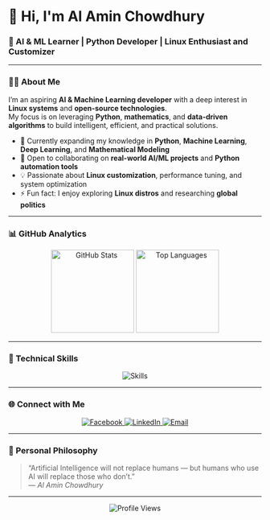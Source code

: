 # 👋 Hi, I'm Al Amin Chowdhury

### 🚀 AI & ML Learner | Python Developer | Linux Enthusiast and Customizer  

---

### 👨‍💻 About Me
I’m an aspiring **AI & Machine Learning developer** with a deep interest in **Linux systems** and **open-source technologies**.  
My focus is on leveraging **Python**, **mathematics**, and **data-driven algorithms** to build intelligent, efficient, and practical solutions.

- 🌱 Currently expanding my knowledge in **Python**, **Machine Learning**, **Deep Learning**, and **Mathematical Modeling**  
- 🤝 Open to collaborating on **real-world AI/ML projects** and **Python automation tools**  
- 💡 Passionate about **Linux customization**, performance tuning, and system optimization  
- ⚡ Fun fact: I enjoy exploring **Linux distros** and researching **global politics**  

---

### 📊 GitHub Analytics
<p align="center">
  <img src="https://github-readme-stats.vercel.app/api?username=alaminchowdhury1122&show_icons=true&theme=tokyonight" alt="GitHub Stats" height="165"/>
  <img src="https://github-readme-stats.vercel.app/api/top-langs/?username=alaminchowdhury1122&layout=compact&theme=tokyonight" alt="Top Languages" height="165"/>
</p>

---

### 🧠 Technical Skills
<p align="center">
  <img src="https://skillicons.dev/icons?i=python,tensorflow,pytorch,linux,git,vscode,html,css,js,react,django" alt="Skills"/>
</p>

---

### 🌐 Connect with Me
<p align="center">
  <a href="https://www.facebook.com/al.amin.chowdhury.575638/" target="_blank">
    <img src="https://img.shields.io/badge/Facebook-1877F2?style=for-the-badge&logo=facebook&logoColor=white" alt="Facebook"/>
  </a>
  <a href="https://www.linkedin.com/in/al-amin-chowdhury-0a849826b/" target="_blank">
    <img src="https://img.shields.io/badge/LinkedIn-0A66C2?style=for-the-badge&logo=linkedin&logoColor=white" alt="LinkedIn"/>
  </a>
  <a href="mailto:alonealamin109@gmail.com" target="_blank">
    <img src="https://img.shields.io/badge/Email-D14836?style=for-the-badge&logo=gmail&logoColor=white" alt="Email"/>
  </a>
</p>

---

### 💭 Personal Philosophy
> “Artificial Intelligence will not replace humans — but humans who use AI will replace those who don’t.”  
> — *Al Amin Chowdhury*

---

<p align="center">
  <img src="https://komarev.com/ghpvc/?username=alaminchowdhury1122&label=Profile%20Views&color=blueviolet&style=flat" alt="Profile Views"/>
</p>
